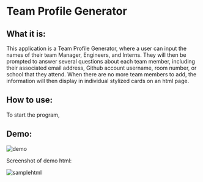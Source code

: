 # Team Profile Generator #

## What it is:

This application is a Team Profile Generator, where a user can input the names of their team Manager, Engineers, and Interns. They will then be prompted to answer several questions about each team member, including their associated email address, Github account username, room number, or school that they attend. When there are no more team members to add, the information will then display in individual stylized cards on an html page.

## How to use:

To start the program, 

## Demo:

![demo](https://user-images.githubusercontent.com/48900910/120568966-fd9ecc80-c3e2-11eb-87a6-5598083ef73d.gif)

Screenshot of demo html:

![samplehtml](https://user-images.githubusercontent.com/48900910/120568703-5e79d500-c3e2-11eb-8aef-ba6133f2cc5b.PNG)
